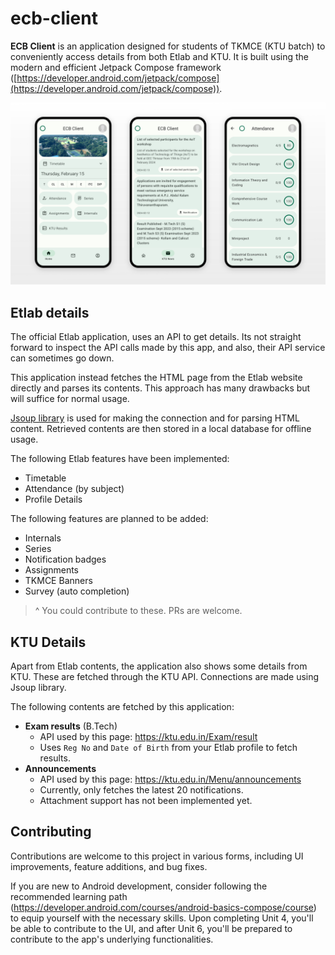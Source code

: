 # ecb-client

**ECB Client** is an application designed for students of TKMCE (KTU batch) to conveniently access details from both Etlab and KTU.
It is built using the modern and efficient Jetpack Compose framework ([https://developer.android.com/jetpack/compose](https://developer.android.com/jetpack/compose)).

![ECB Client Screenshots](.docs/ecb-client-screenshots.jpg)

## Etlab details
The official Etlab application, uses an API to get details.
Its not straight forward to inspect the API calls made by this app, and also, their API service can sometimes go down.

This application instead fetches the HTML page from the Etlab website directly and parses its contents.
This approach has many drawbacks but will suffice for normal usage.

[Jsoup library](https://jsoup.org/) is used for making the connection and for parsing HTML content.
Retrieved contents are then stored in a local database for offline usage.

The following Etlab features have been implemented:
- Timetable
- Attendance (by subject)
- Profile Details

The following features are planned to be added:
- Internals
- Series
- Notification badges
- Assignments
- TKMCE Banners
- Survey (auto completion)
> ^ You could contribute to these. PRs are welcome.

## KTU Details
Apart from Etlab contents, the application also shows some details from KTU.
These are fetched through the KTU API.
Connections are made using Jsoup library.

The following contents are fetched by this application:
- **Exam results** (B.Tech)
    - API used by this page: https://ktu.edu.in/Exam/result
    - Uses `Reg No` and `Date of Birth` from your Etlab profile to fetch results.
- **Announcements**
    - API used by this page: https://ktu.edu.in/Menu/announcements
    - Currently, only fetches the latest 20 notifications.
    - Attachment support has not been implemented yet.

## Contributing
Contributions are welcome to this project in various forms, including UI improvements, feature additions, and bug fixes.

If you are new to Android development, consider following the recommended learning path (https://developer.android.com/courses/android-basics-compose/course) to equip yourself with the necessary skills. Upon completing Unit 4, you'll be able to contribute to the UI, and after Unit 6, you'll be prepared to contribute to the app's underlying functionalities.
